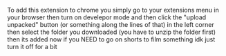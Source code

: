 To add this extension to chrome you simply go to your extensions menu in your browser then turn on develepor mode and then click the "upload unpacked" button (or something along the lines of that) in the left corner then select the folder you downloaded (you have to unzip the folder first) then its added now if you NEED to go on shorts to film something idk just turn it off for a bit
